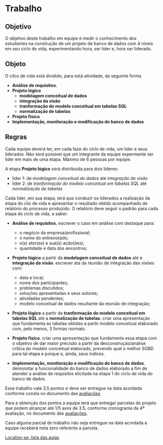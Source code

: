 # Trabalho

## Objetivo

O objetivo deste trabalho em equipe é medir o conhecimento dos estudantes na construção de um projeto de banco de dados com 4 níveis em seu ciclo de vida, experimentando hora, ser lider e, hora ser liderado.

## Objeto

O cilco de vida está dividido, para está atividade, da seguinte forma

- **Análise de requisitos.**
- **Projeto lógico**
    - **modelagem conceitual de dados**
    - **integração da visão**
    - **tranformação do modelo conceitual em tabelas SQL**  
    - **normalização de tabelas**
- **Projeto físico**
- **Implementação, monitoração e modificação do banco de dados**

## Regras

Cada equipe deverá ter, em cada faze do ciclo de vida, um lider e seus liderados. Não será possível que um integrante da equipe expermente ser lider em mais de uma etapa. Máximo de 6 pessoas por equipe.

A etapa **Projeto lógico** será distribuida para dois lideres:

- lider 1: de *modelagem conceitual de dados* até *integração da visão*
- lider 2: de *tranformação do modelo conceitual em tabelas SQL* até *normalização de tabelas*

Cada lider, em sua etapa, terá que conduzir os liderados a realização da etapa do cilo de vida e apresentar o resultado obtido acompanhado de relatório do processo produzido.
O relatório deve seguir o padrão para cada etapa do ciclo de vida, a saber:

- **Análise de requisitos.** escrever o caso em análise com destaque para:
    - o negócio da empresa/profissional;
    - o nome do entrevistado;
    - o(s) ator(es) e sua(s) ação(ões);
    - quantidade e data dos encontros;

- **Projeto lógico** a partir da **modelagem conceitual de dados** até a **integração da visão**. escrever ata da reunião de integração das visões com:
    - data e local;
    - nome dos participantes;
    - problemas discutidos;
    - soluções apresentadas e seus autores;
    - atividades pendentes;
    - modelo conceitual de dados resultante da reunião de integração;

- **Projeto lógico** a partir da **tranformação do modelo conceitual em tabelas SQL** até a **normalização de tabelas**. criar uma apresentação que fundamenta as tabelas obtidas a partir modelo conceitual elaborado com, pelo menos, 3 formas normais.

- **Projeto físico**. criar uma apresentação que fundamenta essa etapa com o objetivo de dar maior precisão a partir da desconstrução/análise crítica do modelo conceitual elaborado, prevendo qual o melhor SGBD para tal etapa e porque e, ainda, seus índices.

- **Implementação, monitoração e modificação do banco de dados**. demonstar a funcionalidade do banco de dados elaborado a fim de atender a análise de requisitos elicitada na etapa 1 do ciclo de vida do banco de dados.

Esse trabalho vale 3,5 pontos e deve ser entregue na data acordada conforme consta no documento das [avaliações](https://github.com/tmenegaz/db_dendezeiros/blob/master/avaliacao.md#avaliação)

Para a obtenção dos pontos a equipe terá que entregar parcelas do projeto que podem alcançar até 1/5 avos de 3.5, conforme cronograma da 4ª avaliação, no documento das [avaliações](https://github.com/tmenegaz/db_dendezeiros/blob/master/avaliacao.md#avaliação).

Caso alguma parcial do trabalho não seja entregue na data acordada a equipe receberá nota zero referente a parcela.


[Localize-se: lista das aulas](https://github.com/tmenegaz/db_dendezeiros/blob/master/assunto/lista.md#lista-de-aulas)
